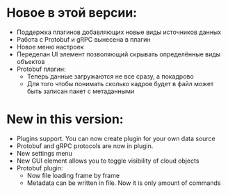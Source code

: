 # Новое в этой версии:
- Поддержка плагинов добавляющих новые виды источников данных
- Работа с Protobuf и gRPC вынесена в плагин
- Новое меню настроек
- Переделан UI элемент позволяющий скрывать определённые виды объектов
- Protobuf плагин:
  - Теперь данные загружаются не все сразу, а покадрово
  - Для того чтобы понимать сколько кадров будет в файл может быть записан пакет с метаданными

# New in this version:
- Plugins support. You can now create plugin for your own data source
- Protobuf and gRPC protocols are now in plugin.
- New settings menu
- New GUI element allows you to toggle visibility of cloud objects
- Protobuf plugin:
  - Now file loading frame by frame
  - Metadata can be written in file. Now it is only amount of commands
